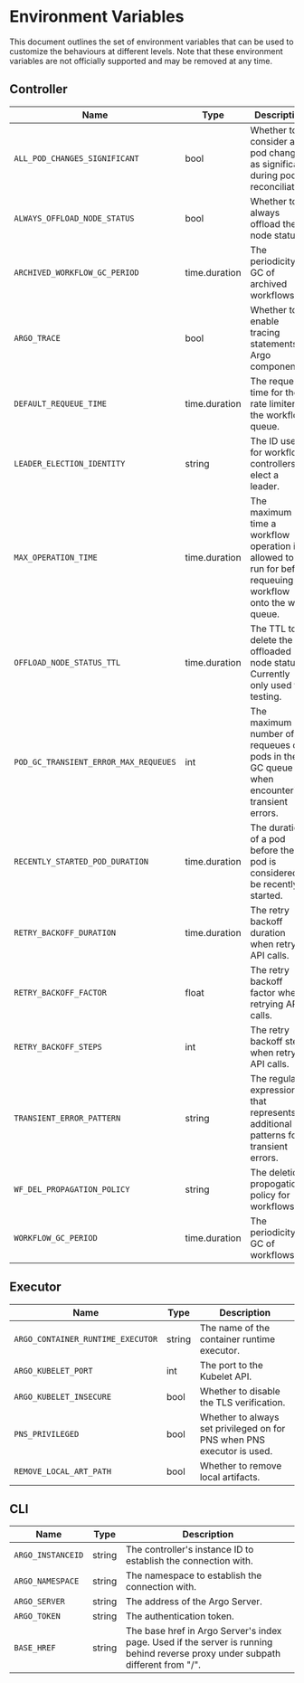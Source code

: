 # Environment Variables

This document outlines the set of environment variables that can be used to customize the behaviours at different levels.
Note that these environment variables are not officially supported and may be removed at any time.

## Controller

| Name | Type | Description|
|----------|------|------------|
| `ALL_POD_CHANGES_SIGNIFICANT` | bool |  Whether to consider all pod changes as significant during pod reconciliation. |
| `ALWAYS_OFFLOAD_NODE_STATUS` | bool | Whether to always offload the node status. |
| `ARCHIVED_WORKFLOW_GC_PERIOD` | time.duration | The periodicity for GC of archived workflows. |
| `ARGO_TRACE` | bool | Whether to enable tracing statements in Argo components. |
| `DEFAULT_REQUEUE_TIME` | time.duration | The requeue time for the rate limiter of the workflow queue. |
| `LEADER_ELECTION_IDENTITY` | string | The ID used for workflow controllers to elect a leader. |
| `MAX_OPERATION_TIME` | time.duration | The maximum time a workflow operation is allowed to run for before requeuing the workflow onto the work queue. |
| `OFFLOAD_NODE_STATUS_TTL` | time.duration | The TTL to delete the offloaded node status. Currently only used for testing. |
| `POD_GC_TRANSIENT_ERROR_MAX_REQUEUES` | int | The maximum number of requeues of pods in the GC queue when encountering transient errors. |
| `RECENTLY_STARTED_POD_DURATION` | time.duration | The duration of a pod before the pod is considered to be recently started. |
| `RETRY_BACKOFF_DURATION` | time.duration | The retry backoff duration when retrying API calls. |
| `RETRY_BACKOFF_FACTOR` | float | The retry backoff factor when retrying API calls. |
| `RETRY_BACKOFF_STEPS` | int | The retry backoff steps when retrying API calls. |
| `TRANSIENT_ERROR_PATTERN` | string | The regular expression that represents additional patterns for transient errors. |
| `WF_DEL_PROPAGATION_POLICY` | string | The deletion propogation policy for workflows. |
| `WORKFLOW_GC_PERIOD` | time.duration | The periodicity for GC of workflows. |


## Executor

| Name | Type | Description|
|----------|------|------------|
| `ARGO_CONTAINER_RUNTIME_EXECUTOR` | string | The name of the container runtime executor. |
| `ARGO_KUBELET_PORT` | int | The port to the Kubelet API. |
| `ARGO_KUBELET_INSECURE` | bool | Whether to disable the TLS verification. |
| `PNS_PRIVILEGED` | bool | Whether to always set privileged on for PNS when PNS executor is used. |
| `REMOVE_LOCAL_ART_PATH` | bool | Whether to remove local artifacts. |


## CLI

| Name | Type | Description|
|----------|------|------------|
| `ARGO_INSTANCEID` | string | The controller's instance ID to establish the connection with. |
| `ARGO_NAMESPACE` | string | The namespace to establish the connection with. |
| `ARGO_SERVER` | string | The address of the Argo Server. |
| `ARGO_TOKEN` | string | The authentication token. |
| `BASE_HREF` | string |The base href in Argo Server's index page. Used if the server is running behind reverse proxy under subpath different from "/". |
